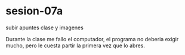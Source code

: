 # sesion-07a
subir apuntes clase y imagenes

Durante la clase me fallo el computador, el programa no deberia exigir mucho, pero le cuesta partir la primera vez que lo abres.
